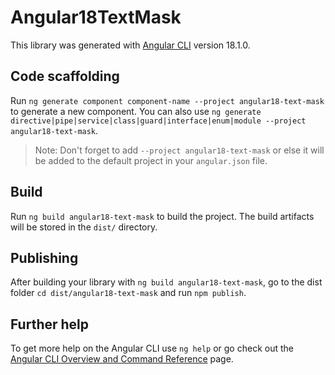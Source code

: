 # Angular18TextMask

This library was generated with [Angular CLI](https://github.com/angular/angular-cli) version 18.1.0.

## Code scaffolding

Run `ng generate component component-name --project angular18-text-mask` to generate a new component. You can also use `ng generate directive|pipe|service|class|guard|interface|enum|module --project angular18-text-mask`.
> Note: Don't forget to add `--project angular18-text-mask` or else it will be added to the default project in your `angular.json` file. 

## Build

Run `ng build angular18-text-mask` to build the project. The build artifacts will be stored in the `dist/` directory.

## Publishing

After building your library with `ng build angular18-text-mask`, go to the dist folder `cd dist/angular18-text-mask` and run `npm publish`.


## Further help

To get more help on the Angular CLI use `ng help` or go check out the [Angular CLI Overview and Command Reference](https://angular.dev/tools/cli) page.
